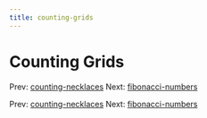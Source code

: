 ```yaml
---
title: counting-grids
---
```




# Counting Grids

Prev:
[counting-necklaces](counting-necklaces.md)
Next: [fibonacci-numbers](fibonacci-numbers.md)

Prev:
[counting-necklaces](counting-necklaces.md)
Next: [fibonacci-numbers](fibonacci-numbers.md)
